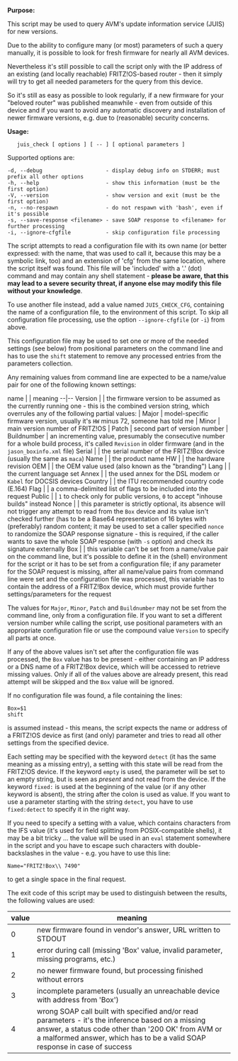 **Purpose:**

This script may be used to query AVM's update information service (JUIS) for new versions.

Due to the ability to configure many (or most) parameters of such a query manually, it is
possible to look for fresh firmware for nearly all AVM devices.

Nevertheless it's still possible to call the script only with the IP address of an existing
(and locally reachable) FRITZ!OS-based router - then it simply will try to get all needed
parameters for the query from this device.

So it's still as easy as possible to look regularly, if a new firmware for your "beloved
router" was published meanwhile - even from outside of this device and if you want to avoid
any automatic discovery and installation of newer firmware versions, e.g. due to (reasonable)
security concerns.

**Usage:**

```
   juis_check [ options ] [ -- ] [ optional parameters ]
```

Supported options are:

```
-d, --debug                    - display debug info on STDERR; must prefix all other options
-h, --help                     - show this information (must be the first option)
-V, --version                  - show version and exit (must be the first option)
-n, --no-respawn               - do not respawn with 'bash', even if it's possible
-s, --save-response <filename> - save SOAP response to <filename> for further processing
-i, --ignore-cfgfile           - skip configuration file processing
```

The script attempts to read a configuration file with its own name (or better expressed:
with the name, that was used to call it, because this may be a symbolic link, too) and an
extension of 'cfg' from the same location, where the script itself was found. This file will
be 'included' with a '.' (dot) command and may contain any shell statement - **please be aware,
that this may lead to a severe security threat, if anyone else may modify this file without your
knowledge**.

To use another file instead, add a value named ```JUIS_CHECK_CFG```, containing the name of a
configuration file, to the environment of this script. To skip all configuration file
processing, use the option ```--ignore-cfgfile``` (or ```-i```) from above.

This configuration file may be used to set one or more of the needed settings (see below)
from positional parameters on the command line and has to use the ```shift``` statement to
remove any processed entries from the parameters collection.

Any remaining values from command line are expected to be a name/value pair for one of the
following known settings:

name | | meaning
--|--
Version | | the firmware version to be assumed as the currently running one - this is the  combined version string, which overrules any of the following partial values:
| Major | model-specific firmware version, usually it's ```HW``` minus 72, someone has told me
| Minor | main version number of FRITZ!OS
| Patch | second part of version number
| Buildnumber | an incrementing value, presumably the consecutive number for a whole build process, it's called ```Revision``` in older firmware (and in the ```jason_boxinfo.xml``` file)
Serial | | the serial number of the FRITZ!Box device (usually the same as ```maca```)
Name | | the product name
HW | | the hardware revision
OEM | | the OEM value used (also known as the "branding")
Lang | | the current language set
Annex | | the used annex for the DSL modem or ```Kabel``` for DOCSIS devices
Country | | the ITU recommended country code (E.164)
Flag | | a comma-delimited list of flags to be included into the request
Public | | ```1``` to check only for public versions, ```0``` to accept "inhouse builds" instead
Nonce | | this parameter is strictly optional, its absence will not trigger any attempt to read from the ```Box``` device and its value isn't checked further (has to be a Base64 representation of 16 bytes with (preferably) random content; it may be used to set a caller specified ```nonce``` to randomize the SOAP response signature - this is required, if the caller wants to save the whole SOAP response (with ```-s``` option) and check its signature externally
Box | | this variable can't be set from a name/value pair on the command line, but it's possible to define it in the (shell) environment for the script or it has to be set from a configuration file; if any parameter for the SOAP request is missing, after all name/value pairs from command line were set and the configuration file was processed, this variable has to contain the address of a FRITZ!Box device, which must provide further settings/parameters for the request

The values for ```Major```, ```Minor```, ```Patch``` and ```Buildnumber``` may not be set from the command line, only from a configuration file. If you want to set a different version number while calling the script, use positional parameters with an appropriate configuration file or use
the compound value ```Version``` to specify all parts at once.

If any of the above values isn't set after the configuration file was processed, the ```Box```
value has to be present - either containing an IP address or a DNS name of a FRITZ!Box
device, which will be accessed to retrieve missing values. Only if all of the values above
are already present, this read attempt will be skipped and the ```Box``` value will be ignored.

If no configuration file was found, a file containing the lines:
```
Box=$1
shift
```
is assumed instead - this means, the script expects the name or address of a FRITZ!OS device
as first (and only) parameter and tries to read all other settings from the specified device.

Each setting may be specified with the keyword ```detect``` (it has the same meaning as a missing
entry), a setting with this state will be read from the FRITZ!OS device. If the keyword ```empty``` is used, the parameter will be set to an empty string, but is seen as _present_ and not read from the device. If the keyword ```fixed:``` is used at the beginning of the value (or if any other keyword is absent), the string after the colon is used as value. If you want to use a parameter starting with the string ```detect```, you have to use ```fixed:detect``` to specify it in the right way.

If you need to specify a setting with a value, which contains characters from the IFS value
(it's used for field splitting from POSIX-compatible shells), it may be a bit tricky ... the
value will be used in an ```eval``` statement somewhere in the script and you have to escape such
characters with double-backslashes in the value - e.g. you have to use this line:
```
Name="FRITZ!Box\\ 7490"
```
to get a single space in the final request.

The exit code of this script may be used to distinguish between the results, the following
values are used:

value | meaning
--|--
0 | new firmware found in vendor's answer, URL written to STDOUT
1 | error during call (missing 'Box' value, invalid parameter, missing programs, etc.)
2 | no newer firmware found, but processing finished without errors
3 | incomplete parameters (usually an unreachable device with address from 'Box')
4 | wrong SOAP call built with specified and/or read parameters - it's the inference based on a missing answer, a status code other than '200 OK' from AVM or a malformed answer, which has to be a valid SOAP response in case of success
